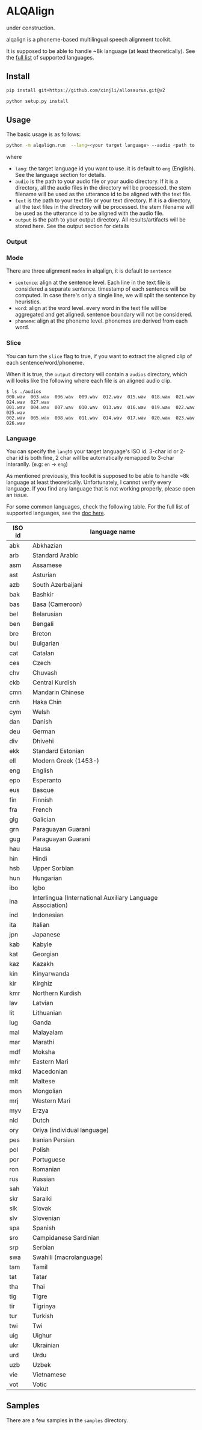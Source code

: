 # ALQAlign

under construction.

alqalign is a phoneme-based multilingual speech alignment toolkit. 

It is supposed to be able to handle ~8k language (at least theoretically). See the [full list](./doc/language.md) of supported languages. 

## Install

```bash
pip install git+https://github.com/xinjli/allosaurus.git@v2

python setup.py install
```

## Usage

The basic usage is as follows:

```bash
python -m alqalign.run  --lang=<your target language> --audio <path to your audio file> --text <path to your text file> --output=<path to an output directory>
```

where 

- `lang`: the target language id you want to use. it is default to `eng` (English). See the language section for details.
- `audio` is the path to your audio file or your audio directory. If it is a directory, all the audio files in the directory will be processed. the stem filename will be used as the utterance id to be aligned with the text file.
- `text` is the path to your text file or your text directory. If it is a directory, all the text files in the directory will be processed. the stem filename will be used as the utterance id to be aligned with the audio file.
- `output` is the path to your output directory. All results/artifacts will be stored here. See the output section for details

### Output

### Mode

There are three alignment `modes` in alqalign, it is default to `sentence`

- `sentence`: align at the sentence level. Each line in the text file is considered a separate sentence. timestamp of each sentence will be computed. In case there's only a single line, we will split the sentence by heuristics.  
- `word`: align at the word level. every word in the text file will be aggregated and get aligned. sentence boundary will not be considered.
- `phoneme`: align at the phoneme level. phonemes are derived from each word. 

### Slice

You can turn the `slice` flag to true, if you want to extract the aligned clip of each sentence/word/phoneme.

When it is true, the `output` directory will contain a `audios` directory, which will looks like the following where each file is an aligned audio clip.

```text
$ ls ./audios
000.wav  003.wav  006.wav  009.wav  012.wav  015.wav  018.wav  021.wav  024.wav  027.wav
001.wav  004.wav  007.wav  010.wav  013.wav  016.wav  019.wav  022.wav  025.wav
002.wav  005.wav  008.wav  011.wav  014.wav  017.wav  020.wav  023.wav  026.wav
```

### Language

You can specify the `lang`to your target language's ISO id. 3-char id or 2-char id is both fine, 2 char will be automatically remapped to 3-char interanlly. (e.g: `en` -> `eng`)

As mentioned previously, this toolkit is supposed to be able to handle ~8k language at least theoretically. Unfortunately, I cannot verify every language. If you find any language that is not working properly, please open an issue.

For some common languages, check the following table. For the full list of supported languages, see the [doc here](./doc/language.md).

| ISO id     |  language name     |
|--------------------|--------------------|
| abk      | Abkhazian |
| arb      | Standard Arabic |
| asm      | Assamese |
| ast      | Asturian |
| azb      | South Azerbaijani |
| bak      | Bashkir |
| bas      | Basa (Cameroon) |
| bel      | Belarusian |
| ben      | Bengali |
| bre      | Breton |
| bul      | Bulgarian |
| cat      | Catalan |
| ces      | Czech |
| chv      | Chuvash |
| ckb      | Central Kurdish |
| cmn      | Mandarin Chinese |
| cnh      | Haka Chin |
| cym      | Welsh |
| dan      | Danish |
| deu      | German |
| div      | Dhivehi |
| ekk      | Standard Estonian |
| ell      | Modern Greek (1453-) |
| eng      | English |
| epo      | Esperanto |
| eus      | Basque |
| fin      | Finnish |
| fra      | French |
| glg      | Galician |
| grn      | Paraguayan Guaraní |
| gug      | Paraguayan Guaraní |
| hau      | Hausa |
| hin      | Hindi |
| hsb      | Upper Sorbian |
| hun      | Hungarian |
| ibo      | Igbo |
| ina      | Interlingua (International Auxiliary Language Association) |
| ind      | Indonesian |
| ita      | Italian |
| jpn      | Japanese |
| kab      | Kabyle |
| kat      | Georgian |
| kaz      | Kazakh |
| kin      | Kinyarwanda |
| kir      | Kirghiz |
| kmr      | Northern Kurdish |
| lav      | Latvian |
| lit      | Lithuanian |
| lug      | Ganda |
| mal      | Malayalam |
| mar      | Marathi |
| mdf      | Moksha |
| mhr      | Eastern Mari |
| mkd      | Macedonian |
| mlt      | Maltese |
| mon      | Mongolian |
| mrj      | Western Mari |
| myv      | Erzya |
| nld      | Dutch |
| ory      | Oriya (individual language) |
| pes      | Iranian Persian |
| pol      | Polish |
| por      | Portuguese |
| ron      | Romanian |
| rus      | Russian |
| sah      | Yakut |
| skr      | Saraiki |
| slk      | Slovak |
| slv      | Slovenian |
| spa      | Spanish |
| sro      | Campidanese Sardinian |
| srp      | Serbian |
| swa      | Swahili (macrolanguage) |
| tam      | Tamil |
| tat      | Tatar |
| tha      | Thai |
| tig      | Tigre |
| tir      | Tigrinya |
| tur      | Turkish |
| twi      | Twi |
| uig      | Uighur |
| ukr      | Ukrainian |
| urd      | Urdu |
| uzb      | Uzbek |
| vie      | Vietnamese |
| vot      | Votic |


## Samples

There are a few samples in the `samples` directory.